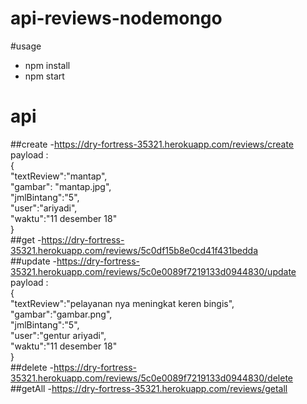 # api-reviews-nodemongo

#usage
- npm install
- npm start
# api
##create
-https://dry-fortress-35321.herokuapp.com/reviews/create <br>
payload : <br>
{ <br>
	"textReview":"mantap",<br>
	"gambar": "mantap.jpg",<br>
	"jmlBintang":"5",<br>
	"user":"ariyadi",<br>
	"waktu":"11 desember 18"<br>
}<br>
##get
-https://dry-fortress-35321.herokuapp.com/reviews/5c0df15b8e0cd41f431bedda<br>
##update
-https://dry-fortress-35321.herokuapp.com/reviews/5c0e0089f7219133d0944830/update<br>
payload :<br>
{<br>
	"textReview":"pelayanan nya meningkat keren bingis",<br>
	"gambar":"gambar.png",<br>
	"jmlBintang":"5",<br>
	"user":"gentur ariyadi",<br>
	"waktu":"11 desember 18"<br>
}<br>
##delete
-https://dry-fortress-35321.herokuapp.com/reviews/5c0e0089f7219133d0944830/delete<br>
##getAll
-https://dry-fortress-35321.herokuapp.com/reviews/getall<br>
